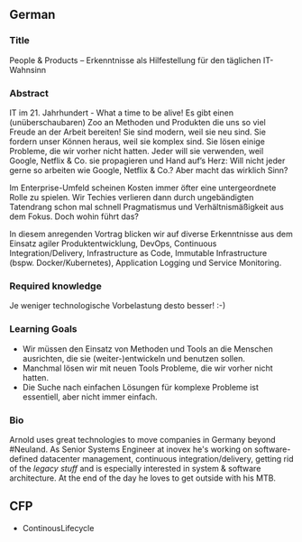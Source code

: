 ## German

### Title

People & Products – Erkenntnisse als Hilfestellung für den täglichen IT-Wahnsinn

### Abstract

IT im 21. Jahrhundert - What a time to be alive! Es gibt einen (unüberschaubaren) Zoo an Methoden und Produkten die uns so viel Freude an der Arbeit bereiten! Sie sind modern, weil sie neu sind. Sie fordern unser Können heraus, weil sie komplex sind. Sie lösen einige Probleme, die wir vorher nicht hatten. Jeder will sie verwenden, weil Google, Netflix & Co. sie propagieren und Hand auf’s Herz: Will nicht jeder gerne so arbeiten wie Google, Netflix & Co.? Aber macht das wirklich Sinn?

Im Enterprise-Umfeld scheinen Kosten immer öfter eine untergeordnete Rolle zu spielen. Wir Techies verlieren dann durch ungebändigten Tatendrang schon mal schnell Pragmatismus und Verhältnismäßigkeit aus dem Fokus. Doch wohin führt das?

In diesem anregenden Vortrag blicken wir auf diverse Erkenntnisse aus dem Einsatz agiler Produktentwicklung, DevOps, Continuous Integration/Delivery, Infrastructure as Code, Immutable Infrastructure (bspw. Docker/Kubernetes), Application Logging und Service Monitoring.

### Required knowledge

Je weniger technologische Vorbelastung desto besser! :-)

### Learning Goals

* Wir müssen den Einsatz von Methoden und Tools an die Menschen ausrichten, die sie (weiter-)entwickeln und benutzen sollen.
* Manchmal lösen wir mit neuen Tools Probleme, die wir vorher nicht hatten.
* Die Suche nach einfachen Lösungen für komplexe Probleme ist essentiell, aber nicht immer einfach.

### Bio

Arnold uses great technologies to move companies in Germany beyond #Neuland. As Senior Systems Engineer at inovex he's working on software-defined datacenter management, continuous integration/delivery, getting rid of the *legacy stuff* and is especially interested in system & software architecture. At the end of the day he loves to get outside with his MTB.


## CFP

* ContinousLifecycle
